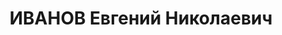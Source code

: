 ---
title: ИВАНОВ Евгений Николаевич
description: "Род. в 1906, г. Калуга, член ВКП(б). Проживал: г. Калуга. Преподаватель\
  \ 9 школы летчиков \n  Обв. по ст. 54 п. 1 \"б\", 8, 11 УК УССР. Приговор: ВК ВС\
  \ СССР, 08.12.1937 – ВМН. Расстрелян 09.12.1937, Харьков"
---